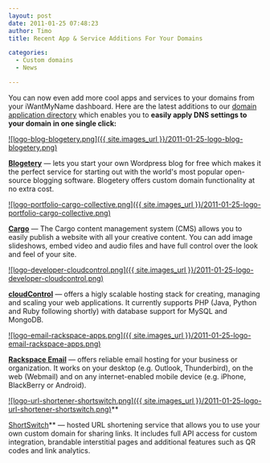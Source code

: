 ```yaml
---
layout: post
date: 2011-01-25 07:48:23
author: Timo
title: Recent App & Service Additions For Your Domains

categories:
  - Custom domains
  - News

---
```


You can now even add more cool apps and services to your domains from your iWantMyName dashboard. Here are the latest additions to our [domain application directory](https://iwantmyname.com/services) which enables you to **easily apply DNS settings to your domain in one single click:**

[![logo-blog-blogetery.png]({{ site.images_url }}/2011-01-25-logo-blog-blogetery.png)](https://iwantmyname.com/services/blog-hosting/free-custom-domain-wordpress)

**[Blogetery](https://iwantmyname.com/services/blog-hosting/free-custom-domain-wordpress)** &mdash; lets you start your own Wordpress blog for free which makes it the perfect service for starting out with the world's most popular open-source blogging software. Blogetery offers custom domain functionality at no extra cost.

[![logo-portfolio-cargo-collective.png]({{ site.images_url }}/2011-01-25-logo-portfolio-cargo-collective.png)](https://iwantmyname.com/services/portfolio-hosting/cargo-custom-domain)

**[Cargo](https://iwantmyname.com/services/portfolio-hosting/cargo-custom-domain)** &mdash; The Cargo content management system (CMS) allows you to easily publish a website with all your creative content. You can add image slideshows, embed video and audio files and have full control over the look and feel of your site.

[![logo-developer-cloudcontrol.png]({{ site.images_url }}/2011-01-25-logo-developer-cloudcontrol.png)](https://iwantmyname.com/services/developer/cloudcontrol-register-custom-domain)

**[cloudControl](https://iwantmyname.com/services/developer/cloudcontrol-register-custom-domain)** &mdash; offers a higly scalable hosting stack for creating, managing and scaling your web applications. It currently supports PHP (Java, Python and Ruby following shortly) with database support for MySQL and MongoDB.

[![logo-email-rackspace-apps.png]({{ site.images_url }}/2011-01-25-logo-email-rackspace-apps.png)](https://iwantmyname.com/services/email-hosting/rackspace-apps)

**[Rackspace Email](https://iwantmyname.com/services/email-hosting/rackspace-apps)** &mdash; offers reliable email hosting for your business or organization. It works on your desktop (e.g. Outlook, Thunderbird), on the web (Webmail) and on any internet-enabled mobile device (e.g. iPhone, BlackBerry or Android).

[![logo-url-shortener-shortswitch.png]({{ site.images_url }}/2011-01-25-logo-url-shortener-shortswitch.png)](https://iwantmyname.com/services/url-shortener/shortswitch-whitelabel-custom-domain)**

[ShortSwitch](https://iwantmyname.com/services/url-shortener/shortswitch-whitelabel-custom-domain)** &mdash; hosted URL shortening service that allows you to use your own custom domain for sharing links. It includes full API access for custom integration, brandable interstitial pages and additional features such as QR codes and link analytics.
